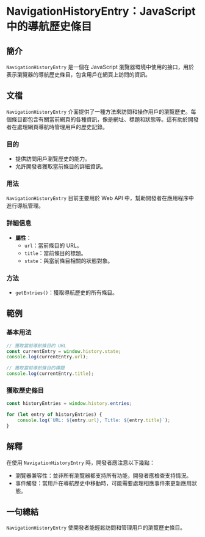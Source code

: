 <!--
Meta Description: # NavigationHistoryEntry：JavaScript 中的導航歷史條目 ## 簡介 `NavigationHistoryEntry` 是一個在 JavaScript 瀏覽器環境中使用的接口，用於表示瀏覽器的導航歷史條目，包含用戶在網頁上訪問的資訊。 ## 文檔 `Navigatio...
Meta Keywords: navigationhistoryentry, url, javascript, title, currententry
-->

# NavigationHistoryEntry：JavaScript 中的導航歷史條目

## 簡介
`NavigationHistoryEntry` 是一個在 JavaScript 瀏覽器環境中使用的接口，用於表示瀏覽器的導航歷史條目，包含用戶在網頁上訪問的資訊。

## 文檔
`NavigationHistoryEntry` 介面提供了一種方法來訪問和操作用戶的瀏覽歷史。每個條目都包含有關當前網頁的各種資訊，像是網址、標題和狀態等。這有助於開發者在處理網頁導航時管理用戶的歷史記錄。

### 目的
- 提供訪問用戶瀏覽歷史的能力。
- 允許開發者獲取當前條目的詳細資訊。

### 用法
`NavigationHistoryEntry` 目前主要用於 Web API 中，幫助開發者在應用程序中進行導航管理。

### 詳細信息
- **屬性**：
  - `url`：當前條目的 URL。
  - `title`：當前條目的標題。
  - `state`：與當前條目相關的狀態對象。

### 方法
- `getEntries()`：獲取導航歷史的所有條目。

## 範例

### 基本用法
```javascript
// 獲取當前導航條目的 URL
const currentEntry = window.history.state;
console.log(currentEntry.url);

// 獲取當前導航條目的標題
console.log(currentEntry.title);
```

### 獲取歷史條目
```javascript
const historyEntries = window.history.entries;

for (let entry of historyEntries) {
    console.log(`URL: ${entry.url}, Title: ${entry.title}`);
}
```

## 解釋
在使用 `NavigationHistoryEntry` 時，開發者應注意以下幾點：
- 瀏覽器兼容性：並非所有瀏覽器都支持所有功能，開發者應檢查支持情況。
- 事件觸發：當用戶在導航歷史中移動時，可能需要處理相應事件來更新應用狀態。

## 一句總結
`NavigationHistoryEntry` 使開發者能輕鬆訪問和管理用戶的瀏覽歷史條目。
